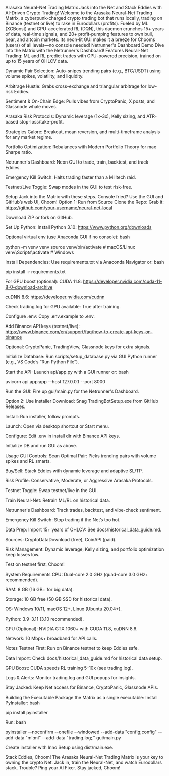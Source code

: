 Arasaka Neural-Net Trading Matrix
Jack into the Net and Stack Eddies with AI-Driven Crypto Trading!
Welcome to the Arasaka Neural-Net Trading Matrix, a cyberpunk-charged crypto trading bot that runs locally, trading on Binance (testnet or live) to rake in Eurodollars (profits). Fueled by ML (XGBoost) and GPU-accelerated RL (DQN), this daemon crunches 15+ years of data, real-time signals, and 20+ profit-pumping features to own bull, bear, and altcoin markets. Its neon-lit GUI makes it a breeze for Chooms (users) of all levels—no console needed!
Netrunner's Dashboard Demo
Dive into the Matrix with the Netrunner's Dashboard!
Features
Neural-Net Trading: ML and RL predict trades with GPU-powered precision, trained on up to 15 years of OHLCV data.

Dynamic Pair Selection: Auto-snipes trending pairs (e.g., BTC/USDT) using volume spikes, volatility, and liquidity.

Arbitrage Hustle: Grabs cross-exchange and triangular arbitrage for low-risk Eddies.

Sentiment & On-Chain Edge: Pulls vibes from CryptoPanic, X posts, and Glassnode whale moves.

Arasaka Risk Protocols: Dynamic leverage (1x–3x), Kelly sizing, and ATR-based stop-loss/take-profit.

Strategies Galore: Breakout, mean reversion, and multi-timeframe analysis for any market regime.

Portfolio Optimization: Rebalances with Modern Portfolio Theory for max Sharpe ratio.

Netrunner's Dashboard: Neon GUI to trade, train, backtest, and track Eddies.

Emergency Kill Switch: Halts trading faster than a Militech raid.

Testnet/Live Toggle: Swap modes in the GUI to test risk-free.

Setup
Jack into the Matrix with these steps. Console fried? Use the GUI and GitHub’s web UI, Choom!
Option 1: Run from Source
Clone the Repo:
Grab it: https://github.com/your-username/neural-net-local

Download ZIP or fork on GitHub.

Set Up Python:
Install Python 3.10: https://www.python.org/downloads

Optional virtual env (use Anaconda GUI if no console):
bash

python -m venv venv
source venv/bin/activate  # macOS/Linux
venv\Scripts\activate     # Windows

Install Dependencies:
Use requirements.txt via Anaconda Navigator or:
bash

pip install -r requirements.txt

For GPU boost (optional):
CUDA 11.8: https://developer.nvidia.com/cuda-11-8-0-download-archive

cuDNN 8.6: https://developer.nvidia.com/cudnn

Check trading.log for GPU available: True after training.

Configure .env:
Copy .env.example to .env.

Add Binance API keys (testnet/live): https://www.binance.com/en/support/faq/how-to-create-api-keys-on-binance

Optional: CryptoPanic, TradingView, Glassnode keys for extra signals.

Initialize Database:
Run scripts/setup_database.py via GUI Python runner (e.g., VS Code’s “Run Python File”).

Start the API:
Launch api/app.py with a GUI runner or:
bash

uvicorn api.app:app --host 127.0.0.1 --port 8000

Run the GUI:
Fire up gui/main.py for the Netrunner's Dashboard.

Option 2: Use Installer
Download:
Snag TradingBotSetup.exe from GitHub Releases.

Install:
Run installer, follow prompts.

Launch:
Open via desktop shortcut or Start menu.

Configure:
Edit .env in install dir with Binance API keys.

Initialize DB and run GUI as above.

Usage
GUI Controls:
Scan Optimal Pair: Picks trending pairs with volume spikes and RL smarts.

Buy/Sell: Stack Eddies with dynamic leverage and adaptive SL/TP.

Risk Profile: Conservative, Moderate, or Aggressive Arasaka Protocols.

Testnet Toggle: Swap testnet/live in the GUI.

Train Neural-Net: Retrain ML/RL on historical data.

Netrunner's Dashboard: Track trades, backtest, and vibe-check sentiment.

Emergency Kill Switch: Stop trading if the Net’s too hot.

Data Prep:
Import 15+ years of OHLCV: See docs/historical_data_guide.md.

Sources: CryptoDataDownload (free), CoinAPI (paid).

Risk Management:
Dynamic leverage, Kelly sizing, and portfolio optimization keep losses low.

Test on testnet first, Choom!

System Requirements
CPU: Dual-core 2.0 GHz (quad-core 3.0 GHz+ recommended).

RAM: 8 GB (16 GB+ for big data).

Storage: 10 GB free (50 GB SSD for historical data).

OS: Windows 10/11, macOS 12+, Linux (Ubuntu 20.04+).

Python: 3.9–3.11 (3.10 recommended).

GPU (Optional): NVIDIA GTX 1060+ with CUDA 11.8, cuDNN 8.6.

Network: 10 Mbps+ broadband for API calls.

Notes
Testnet First: Run on Binance testnet to keep Eddies safe.

Data Import: Check docs/historical_data_guide.md for historical data setup.

GPU Boost: CUDA speeds RL training 5–10x (see trading.log).

Logs & Alerts: Monitor trading.log and GUI popups for insights.

Stay Jacked: Keep Net access for Binance, CryptoPanic, Glassnode APIs.

Building the Executable
Package the Matrix as a single executable:
Install PyInstaller:
bash

pip install pyinstaller

Run:
bash

pyinstaller --noconfirm --onefile --windowed --add-data "config;config" --add-data "ml;ml" --add-data "trading.log;." gui/main.py

Create installer with Inno Setup using dist/main.exe.

Stack Eddies, Choom!
The Arasaka Neural-Net Trading Matrix is your key to owning the crypto Net. Jack in, train the Neural-Net, and watch Eurodollars stack. Trouble? Ping your AI Fixer. Stay jacked, Choom!

